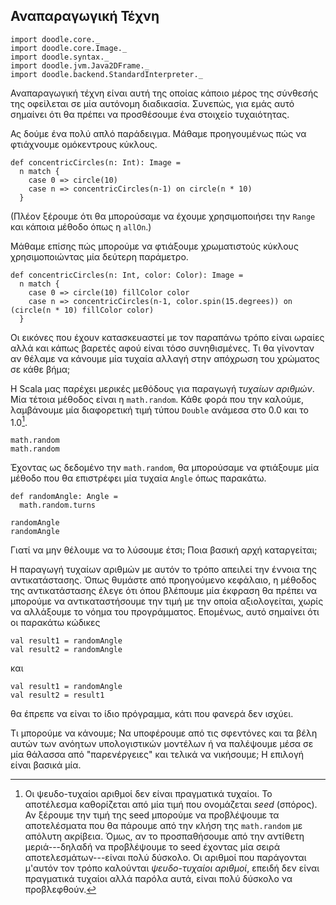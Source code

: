 ## Αναπαραγωγική Τέχνη

```tut:invisible
import doodle.core._
import doodle.core.Image._
import doodle.syntax._
import doodle.jvm.Java2DFrame._
import doodle.backend.StandardInterpreter._
```

Αναπαραγωγική τέχνη είναι αυτή της οποίας κάποιο μέρος της σύνθεσής της οφείλεται σε μία αυτόνομη διαδικασία. Συνεπώς, για εμάς αυτό σημαίνει ότι θα πρέπει να προσθέσουμε ένα στοιχείο τυχαιότητας.

Ας δούμε ένα πολύ απλό παράδειγμα. Μάθαμε προηγουμένως πώς να φτιάχνουμε ομόκεντρους κύκλους.

```tut:silent:book
def concentricCircles(n: Int): Image =
  n match {
    case 0 => circle(10)
    case n => concentricCircles(n-1) on circle(n * 10) 
  }
```

(Πλέον ξέρουμε ότι θα μπορούσαμε να έχουμε χρησιμοποιήσει την `Range` και κάποια μέθοδο όπως η `allOn`.)

Μάθαμε επίσης πώς μπορούμε να φτιάξουμε χρωματιστούς κύκλους χρησιμοποιώντας μία δεύτερη παράμετρο.

```tut:silent:book
def concentricCircles(n: Int, color: Color): Image =
  n match {
    case 0 => circle(10) fillColor color
    case n => concentricCircles(n-1, color.spin(15.degrees)) on (circle(n * 10) fillColor color) 
  }
```

Οι εικόνες που έχουν κατασκευαστεί με τον παραπάνω τρόπο είναι ωραίες αλλά και κάπως βαρετές αφού είναι τόσο συνηθισμένες. Τι θα γίνονταν αν θέλαμε να κάνουμε μία τυχαία αλλαγή στην απόχρωση του χρώματος σε κάθε βήμα;

Η Scala μας παρέχει μερικές μεθόδους για παραγωγή *τυχαίων αριθμών*. Μία τέτοια μέθοδος είναι η `math.random`. Κάθε φορά που την καλούμε, λαμβάνουμε μία διαφορετική τιμή τύπου `Double` ανάμεσα στο 0.0 και το 1.0[^ψευδο-τυχαίοι].

[^ψευδο-τυχαίοι]: Οι ψευδο-τυχαίοι αριθμοί δεν είναι πραγματικά τυχαίοι. Το αποτέλεσμα καθορίζεται από μία τιμή που ονομάζεται *seed* (σπόρος). Αν ξέρουμε την τιμή της seed μπορούμε να προβλέψουμε τα αποτελέσματα που θα πάρουμε από την κλήση της `math.random` με απόλυτη ακρίβεια. Όμως, αν το προσπαθήσουμε από την αντίθετη μεριά---δηλαδή να προβλέψουμε το seed έχοντας μία σειρά αποτελεσμάτων---είναι πολύ δύσκολο. Οι αριθμοί που παράγονται μ'αυτόν τον τρόπο καλούνται *ψευδο-τυχαίοι αριθμοί*, επειδή δεν είναι πραγματικά τυχαίοι αλλά παρόλα αυτά, είναι πολύ δύσκολο να προβλεφθούν.

```tut:book
math.random
math.random
```

Έχοντας ως δεδομένο την `math.random`, θα μπορούσαμε να φτιάξουμε μία μέθοδο που θα επιστρέφει μία τυχαία `Angle` όπως παρακάτω.

```tut:book
def randomAngle: Angle = 
  math.random.turns
  
randomAngle
randomAngle
```

Γιατί να μην θέλουμε να το λύσουμε έτσι; Ποια βασική αρχή καταργείται;

<div class="solution">
Η παραγωγή τυχαίων αριθμών με αυτόν το τρόπο απειλεί την έννοια της αντικατάστασης. Όπως θυμάστε από προηγούμενο κεφάλαιο, η μέθοδος της αντικατάστασης έλεγε ότι όπου βλέπουμε μία έκφραση θα πρέπει να μπορούμε να αντικαταστήσουμε την τιμή με την οποία αξιολογείται, χωρίς να αλλάξουμε το νόημα του προγράμματος. Επομένως, αυτό σημαίνει ότι οι παρακάτω κώδικες

```tut:book
val result1 = randomAngle
val result2 = randomAngle
```

και

```tut:book
val result1 = randomAngle
val result2 = result1
```

θα έπρεπε να είναι το ίδιο πρόγραμμα, κάτι που φανερά δεν ισχύει.
</div>

Τι μπορούμε να κάνουμε; Να υποφέρουμε από τις σφεντόνες και τα βέλη αυτών των ανόητων υπολογιστικών μοντέλων ή να παλέψουμε μέσα σε μία θάλασσα από "παρενέργειες" και τελικά να νικήσουμε; Η επιλογή είναι βασικά μία.
